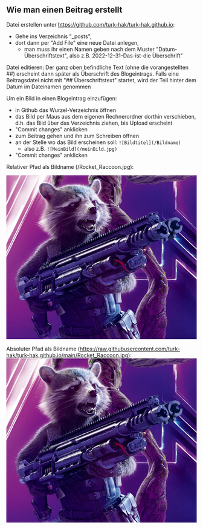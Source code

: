 
## Wie man einen Beitrag erstellt

Datei erstellen unter https://github.com/turk-hak/turk-hak.github.io:
- Gehe ins Verzeichnis "_posts", 
- dort dann per "Add File" eine neue Datei anlegen, 
  - man muss ihr einen Namen geben nach dem Muster "Datum-Überschriftstext", also z.B. 2022-12-31-Das-ist-die Überschrift"

Datei editieren:
Der ganz oben befindliche Text (ohne die vorangestellten ##) erscheint dann später als Überschrift des Blogeintrags. Falls eine Beitragsdatei nicht mit "## Überschriftstext" startet, wird der Teil hinter dem Datum im Dateinamen genommen

Um ein Bild in einen Blogeintrag einzufügen:
- in Github das Wurzel-Verzeichnis öffnen
- das Bild per Maus aus dem eigenen Rechnerordner dorthin verschieben, d.h. das Bild über das Verzeichnis ziehen, bis Upload erscheint
- "Commit changes" anklicken
- zum Beitrag gehen und ihn zum Schreiben öffnen
- an der Stelle wo das Bild erscheinen soll: `![Bildtitel](/Bildname)`
  - also z.B. `![MeinBild](/meinBild.jpg)`
- "Commit changes" anklicken

Relativer Pfad als Bildname (/Rocket_Raccoon.jpg):

![Guardians of the Galaxy: Rocket](/Rocket_Raccoon.jpg)


Absoluter Pfad als Bildname (https://raw.githubusercontent.com/turk-hak/turk-hak.github.io/main/Rocket_Raccoon.jpg):
![Guardians of the Galaxy: Rocket](https://raw.githubusercontent.com/turk-hak/turk-hak.github.io/main/Rocket_Raccoon.jpg)

